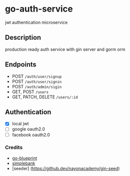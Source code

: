 # go-auth-service

jwt authentication microservice

## Description

production ready auth service with gin server and gorm orm

## Endpoints
- POST `/auth/user/signup`
- POST `/auth/user/signin`
- POST `/auth/admin/sigin`
- GET, POST `/users`
- GET, PATCH, DELETE `/users/:id`

## Authentication
- [x] local jwt
- [ ] google oauth2.0
- [ ] facebook oauth2.0

### Credits

- [go-blueprint](https://github.com/Melkeydev/go-blueprint)
- [simplebank](https://github.dev/techschool/simplebank)
- [seeder] (https://github.dev/nayonacademy/gin-seed)
